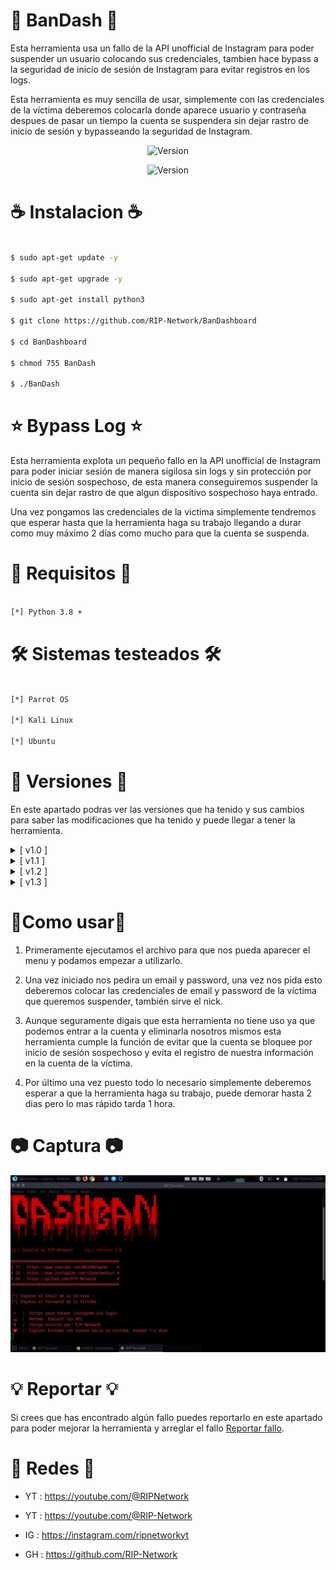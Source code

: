 # 🔶 BanDash 🔶

Esta herramienta usa un fallo de la API unofficial de Instagram para poder suspender un usuario colocando sus credenciales, tambien hace bypass a la seguridad de inicio de sesión de Instagram para evitar registros en los logs.

Esta herramienta es muy sencilla de usar, simplemente con las credenciales de la víctima deberemos colocarla donde aparece usuario y contraseña despues de pasar un tiempo la cuenta se suspendera sin dejar rastro de inicio de sesión y bypasseando la seguridad de Instagram.

<p align="center"><img width="120px" alt="Version" src="https://img.shields.io/badge/BanDashboard-purple"/></p>

<p align="center"><img width="120px" alt="Version" src="https://img.shields.io/badge/version-1.3-purple.svg?style=for-the-badge"/></p>

# ☕ Instalacion ☕
```bash

$ sudo apt-get update -y

$ sudo apt-get upgrade -y

$ sudo apt-get install python3 

$ git clone https://github.com/RIP-Network/BanDashboard

$ cd BanDashboard

$ chmod 755 BanDash

$ ./BanDash
```

# ⭐ Bypass Log ⭐

Esta herramienta explota un pequeño fallo en la API unofficial de Instagram para poder iniciar sesión de manera sigilosa sin logs y sin protección por inicio de sesión sospechoso, de esta manera conseguiremos suspender la cuenta sin dejar rastro de que algun dispositivo sospechoso haya entrado.

Una vez pongamos las credenciales de la victima simplemente tendremos que esperar hasta que la herramienta haga su trabajo llegando a durar como muy máximo 2 días como mucho para que la cuenta se suspenda.

# 🔎 Requisitos 🔎
```bash

[*] Python 3.8 +

```
# 🛠 Sistemas testeados 🛠
```bash

[*] Parrot OS

[*] Kali Linux 

[*] Ubuntu

```
# 🔱 Versiones 🔱

En este apartado podras ver las versiones que ha tenido y sus cambios para saber las modificaciones que ha tenido y puede llegar a tener la herramienta.

<details>
  <summary>[ v1.0 ]</summary>
  <p align="justify">[#] Version Oficial.</p>
</details>
<details>
  <summary>[ v1.1 ]</summary>
  <p align="justify">[#] Se ha pasado de codigo javascript a python. </p>
</details>
<details>
  <summary>[ v1.2 ]</summary>
  <p align="justify">[#] Se ha arreglado el banner y se han cambiado los colores.</p>
</details>
<details>
  <summary>[ v1.3 ]</summary>
  <p align="justify">[#] Se ha arreglado la API nuevamente para que vuelva a funcionar con todas sus opciones disponibles.</p>
</details>

# 🐧Como usar🐧

1. Primeramente ejecutamos el archivo para que nos pueda aparecer el menu y podamos empezar a utilizarlo.

2. Una vez iniciado nos pedira un email y password, una vez nos pida esto deberemos colocar las credenciales de email y password de la víctima que queremos suspender, también sirve el nick.

3. Aunque seguramente digais que esta herramienta no tiene uso ya que podemos entrar a la cuenta y eliminarla nosotros mismos esta herramienta cumple la función de evitar que la cuenta se bloquee por inicio de sesión sospechoso y evita el registro de nuestra información en la cuenta de la víctima.

4. Por último una vez puesto todo lo necesario simplemente deberemos esperar a que la herramienta haga su trabajo, puede demorar hasta 2 dias pero lo mas rápido tarda 1 hora.

# 📷 Captura 📷

![Screenshot](/images/foto.png)

# 💡 Reportar 💡

Si crees que has encontrado algún fallo puedes reportarlo en este apartado para poder mejorar la herramienta y arreglar el fallo [Reportar fallo](https://github.com/RIP-Network/BanDashboard/issues/new).

# 🔴 Redes 🔴

* YT : https://youtube.com/@RIPNetwork
  
* YT : https://youtube.com/@RIP-Network
  
* IG : https://instagram.com/ripnetworkyt
  
* GH : https://github.com/RIP-Network
